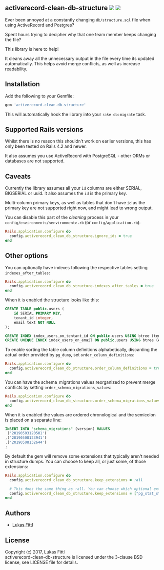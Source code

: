## activerecord-clean-db-structure [ ![](https://img.shields.io/gem/v/activerecord-clean-db-structure.svg)](https://rubygems.org/gems/activerecord-clean-db-structure) [ ![](https://img.shields.io/gem/dt/activerecord-clean-db-structure.svg)](https://rubygems.org/gems/activerecord-clean-db-structure)

Ever been annoyed at a constantly changing `db/structure.sql` file when using ActiveRecord and Postgres?

Spent hours trying to decipher why that one team member keeps changing the file?

This library is here to help!

It cleans away all the unnecessary output in the file every time its updated automatically. This helps avoid merge conflicts, as well as increase readability.

## Installation

Add the following to your Gemfile:

```ruby
gem 'activerecord-clean-db-structure'
```

This will automatically hook the library into your `rake db:migrate` task.

## Supported Rails versions

Whilst there is no reason this shouldn't work on earlier versions, this has only been tested on Rails 4.2 and newer.

It also assumes you use ActiveRecord with PostgreSQL - other ORMs or databases are not supported.

## Caveats

Currently the library assumes all your `id` columns are either SERIAL, BIGSERIAL or uuid. It also assumes the `id` is the primary key.

Multi-column primary keys, as well as tables that don't have `id` as the primary key are not supported right now, and might lead to wrong output.

You can disable this part of the _cleaning_ process in your `config/environments/<environment>.rb` (or `config/application.rb`):

```ruby
Rails.application.configure do
  config.activerecord_clean_db_structure.ignore_ids = true
end
```

## Other options

You can optionally have indexes following the respective tables setting `indexes_after_tables`:

```ruby
Rails.application.configure do
  config.activerecord_clean_db_structure.indexes_after_tables = true
end
```

When it is enabled the structure looks like this:

```sql
CREATE TABLE public.users (
    id SERIAL PRIMARY KEY,
    tenant_id integer,
    email text NOT NULL
);

CREATE INDEX index_users_on_tentant_id ON public.users USING btree (tenant_id);
CREATE UNIQUE INDEX index_users_on_email ON public.users USING btree (email);
```

To enable sorting the table column definitions alphabetically, discarding the actual order provided by `pg_dump`, set `order_column_definitions`:

```ruby
Rails.application.configure do
  config.activerecord_clean_db_structure.order_column_definitions = true
end
```

You can have the schema_migrations values reorganized to prevent merge conflicts by setting `order_schema_migrations_values`:

```ruby
Rails.application.configure do
  config.activerecord_clean_db_structure.order_schema_migrations_values = true
end
```

When it is enabled the values are ordered chronological and the semicolon is placed on a separate line:

```sql
INSERT INTO "schema_migrations" (version) VALUES
 ('20190503120501')
,('20190508123941')
,('20190508132644')
;
```

By default the gem will remove some extensions that typically aren't needed in structure dumps. You can choose to keep all, or just some, of those extensions:

```ruby
Rails.application.configure do
  config.activerecord_clean_db_structure.keep_extensions = :all

  # This does the same thing as :all. You can choose which optional extensions to keep.
  config.activerecord_clean_db_structure.keep_extensions = ["pg_stat_statements", "pg_buffercache"]
end
```

## Authors

* [Lukas Fittl](https://github.com/lfittl)

## License

Copyright (c) 2017, Lukas Fittl<br>
activerecord-clean-db-structure is licensed under the 3-clause BSD license, see LICENSE file for details.
